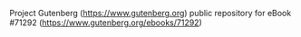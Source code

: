 Project Gutenberg (https://www.gutenberg.org) public repository for eBook #71292 (https://www.gutenberg.org/ebooks/71292)